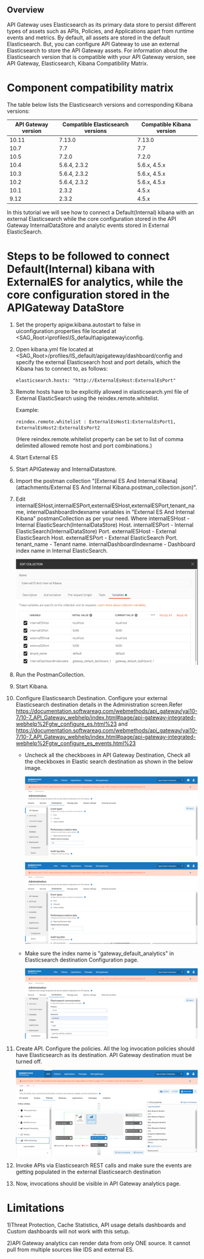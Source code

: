 Overview
--------

API Gateway uses Elasticsearch as its primary data store to persist different types of assets such as APIs, Policies, and Applications apart from runtime events and metrics. By default, all assets are stored in the default Elasticsearch. But, you can configure API Gateway to use an external Elasticsearch to store the API Gateway assets. For information about the Elasticsearch version that is compatible with your API Gateway version, see API Gateway, Elasticsearch, Kibana Compatibility Matrix.

Component compatibility matrix
=================================
The table below lists the Elasticsearch versions and corresponding Kibana versions:

| API Gateway version| Compatible Elasticsearch versions                  | Compatible Kibana version |
| ------------------ | -------------------------------------------------- | ------------------------- |
| 10.11              | 7.13.0                                             | 7.13.0                    | 
| 10.7               | 7.7                                                | 7.7                       | 
| 10.5               | 7.2.0                                              | 7.2.0                     | 
| 10.4               | 5.6.4, 2.3.2                                       | 5.6.x, 4.5.x              | 
| 10.3               | 5.6.4, 2.3.2                                       | 5.6.x, 4.5.x              |
| 10.2               | 5.6.4, 2.3.2                                       | 5.6.x, 4.5.x              | 
| 10.1               | 2.3.2                                              | 4.5.x                     | 
| 9.12               | 2.3.2                                              | 4.5.x                     | 

In this tutorial we will see how to connect a Default(Internal) kibana with an external Elasticsearch while the core configuration stored in the API Gateway InternalDataStore and analytic events stored in External ElasticSearch.

Steps to be followed to connect Default(Internal) kibana with ExternalES for analytics, while the core configuration stored in the APIGateway DataStore
==========================================================================================================================================================
1)  Set the property apigw.kibana.autostart to false in uiconfiguration.properties file located at <SAG_Root>\profiles\IS_default\apigateway\config\.
2)  Open kibana.yml file located at <SAG_Root>/profiles/IS_default/apigateway/dashboard/config and specify the external Elasticsearch host and port details, which the Kibana has to connect to, as follows:
    ```
    elasticsearch.hosts: "http://ExternalEsHost:ExternalEsPort"
    ```
3)  Remote hosts have to be explicitly allowed in  elasticsearch.yml file of External ElasticSearch using the reindex.remote.whitelist.
   
    Example:
    ```
    reindex.remote.whitelist : ExternalEsHost1:ExternalEsPort1, ExternalEsHost2:ExternalEsPort2
    ``` 
    (Here reindex.remote.whitelist property can be set to list of comma delimited allowed remote host and port combinations.)
4)  Start External ES
5)  Start APIGateway and InternalDatastore.
6)  Import the postman collection "[External ES And Internal Kibana](attachments/External ES And Internal Kibana.postman_collection.json)".
7)  Edit internalESHost,internalESPort,externalESHost,externalESPort,tenant_name,
    internalDashboardIndexname variables in "External ES And Internal Kibana" postmanCollection as per your need.
    Where internalESHost - Internal ElasticSearch(InternalDataStore) Host.
         internalESPort - Internal ElasticSearch(InternalDataStore) Port.
         externalESHost - External ElasticSearch Host.
         externalESPort - External ElasticSearch Port.
         tenant_name - Tenant name.
         internalDashboardIndexname - Dashboard index name in Internal ElasticSearch.

    ![](attachments/editPostmanCollection.png)

8)  Run the PostmanCollection.
9)  Start Kibana.
10) Configure Elasticsearch Destination. Configure your external Elasticsearch destination details in the Administration screen.Refer https://documentation.softwareag.com/webmethods/api_gateway/yai10-7/10-7_API_Gateway_webhelp/index.html#page/api-gateway-integrated-webhelp%2Fgtw_configure_es.html%23 and
https://documentation.softwareag.com/webmethods/api_gateway/yai10-7/10-7_API_Gateway_webhelp/index.html#page/api-gateway-integrated-webhelp%2Fgtw_configure_es_events.html%23 
        
    - Uncheck all the checkboxes in API Gateway Destination, Check all the checkboxes in Elastic search destination as shown in the below image.
    
      ![](attachments/ApiGWDestination.png)
    
      ![](attachments/EsDestination.png)
    
    - Make sure the index name is "gateway_default_analytics" in Elasticsearch destination Configuration page.
    
      ![](attachments/EsDestinationConfiguration.png)
    
11) Create API. Configure the policies. All the log invocation policies should have Elasticsearch as its destination. API Gateway destination must be turned off.

      ![](attachments/logInvocationPolicy.png)
    
12) Invoke APIs via Elasticsearch REST calls and make sure the events are getting populated in the external Elasticsearch destination
13) Now, invocations should be visible in API Gateway analytics page.
    
Limitations
===========
1)Threat Protection, Cache Statistics, API usage details dashboards and Custom dashboards will not work with this setup.

2)API Gateway analytics can render data from only ONE source. It cannot pull from multiple sources like IDS and external ES.